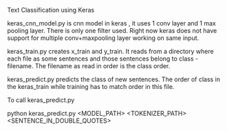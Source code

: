 
Text Classification using Keras

keras_cnn_model.py is cnn model in keras , it uses 1 conv layer and 1 max pooling layer. There is only one filter used. Right now keras does
not have support for multiple conv+maxpooling layer working on same input. 

keras_train.py creates x_train and y_train. It reads from a directory where each file as some sentences and those sentences 
belong to class - filename. The filename as read in order is the class order.

keras_predict.py predicts the class of new sentences. The order of class in the keras_train while training has to match order in this file.

To call keras_predict.py

python keras_predict.py <MODEL_PATH> <TOKENIZER_PATH> <SENTENCE_IN_DOUBLE_QUOTES>


